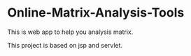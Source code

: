 # Online-Matrix-Analysis-Tools
This is web app to help you analysis matrix.

This project is based on jsp and servlet.
